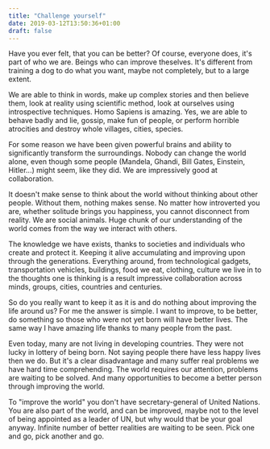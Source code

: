 ```yaml
---
title: "Challenge yourself"
date: 2019-03-12T13:50:36+01:00
draft: false
---
```


Have you ever felt, that you can be better? Of course, everyone does, it's part of who we are. Beings who can improve theselves. It's different from training a dog to do what you want, maybe not completely, but to a large extent. 



We are able to think in words, make up complex stories and then believe them, look at reality using scientific method, look at ourselves using introspective techniques. Homo Sapiens is amazing. Yes, we are able to behave badly and lie, gossip, make fun of people, or perform horrible atrocities and destroy whole villages, cities, species. 



For some reason we have been given powerful brains and ability to significantly transform the surroundings. Nobody can change the world alone, even though some people (Mandela, Ghandi, Bill Gates, Einstein, Hitler...) might seem, like they did. We are impressively good at collaboration.



It doesn't make sense to think about the world without thinking about other people. Without them, nothing makes sense. No matter how introverted you are, whether solitude brings you happiness, you cannot disconnect from reality. We are social animals. Huge chunk of our understanding of the world comes from the way we interact with others. 



The knowledge we have exists, thanks to societies and individuals who create and protect it. Keeping it alive accumulating and improving upon through the generations. Everything around, from technological gadgets, transportation vehicles, buildings, food we eat, clothing, culture we live in to the thoughts one is thinking is a result impressive collaboration across minds, groups, cities, countries and centuries.



So do you really want to keep it as it is and do nothing about improving the life around us? For me the answer is simple. I want to improve, to be better, do something so those who were not yet born will have better lives. The same way I have amazing life thanks to many people from the past. 



Even today, many are not living in developing countries. They were not lucky in lottery of being born. Not saying people there have less happy lives then we do. But it's a clear disadvantage and many suffer real problems we have hard time comprehending. The world requires our attention, problems are waiting to be solved. And many opportunities to become a better person through improving the world. 



To "improve the world" you don't have secretary-general of United Nations. You are also part of the world, and can be improved, maybe not to the level of being appointed as a leader of UN, but why would that be your goal anyway. Infinite number of better realities are waiting to be seen. Pick one and go, pick another and go.

